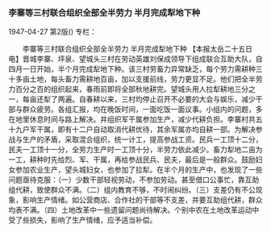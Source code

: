 ### 李寨等三村联合组织全部全半劳力  半月完成犁地下种

1947-04-27
第2版()
专栏：

　　李寨等三村联合组织全部全半劳力
    半月完成犁地下种
    【本报太岳二十五日电】晋城李寨、坪泉、望城头三村在劳动英雄刘保成领导下组成联合互助大队，自四月一日开始，半个月完成犁地下种。该三村劳畜力异常缺乏，每个劳力需耕种三十多亩土地，每头畜力需耕地百亩，加以支援前线，劳力更显不足。他们把全半劳力百分之百的组织起来，春雨前即将全部秋地耕完。望城头用人拉犁耕地三分之一，每亩还犁了两遍。自春耕以来，三村均停止召开不必要的大会与娱乐，减少干部与群众疲劳。各组汇报，均在晚饭时间，一面吃饭一面议事。小组内的问题，多在地里休息时间与路上解决。并组织军干属参加生产，减少代耕负担。李寨村共五十九户军干属，即有十二户自动取消代耕优待，其余军属亦均自耕一部。为解决参战与生产的矛盾，采取混合组织，统一计工，提高参战工资。民兵一工顶十二分，民夫一工顶十一分，全劳力生产时一工顶十分，半劳力依此减少。畜力犁地二亩为一工，耕种时先给烈、军、干属，再给参战民兵、民夫，最后是一般群众。鼓励妇女参加农业生产，望头城妇女，也参加了拉犁。在半个月的生产中，也发现了一些问题亟待克服：（一）少数干部轻视劳动，不参加劳动。甚至借口公事忙，靠互助组代耕，致使群众不满。（二）组内教育不够，不时闹纠纷。（三）支差仍有不公现象，影响生产情绪。如公营商店、合作社的干部等不支差，并要互助组代耕，群众均表不满。（四）土地改革中一些遗留问题尚待解决。个别中农在土地改革运动中受了些损失，影响了生产情绪，应予适当补偿。
